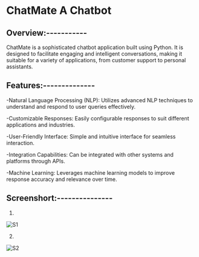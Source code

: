 
# ChatMate A Chatbot
## Overview:-----------
ChatMate is a sophisticated chatbot application built using Python. It is designed to facilitate engaging and intelligent conversations, making it suitable for a variety of applications, from customer support to personal assistants.
## Features:--------------

-Natural Language Processing (NLP): Utilizes advanced NLP techniques to understand and respond to user queries effectively.

-Customizable Responses: Easily configurable responses to suit different applications and industries.

-User-Friendly Interface: Simple and intuitive interface for seamless interaction.

-Integration Capabilities: Can be integrated with other systems and platforms through APIs.

-Machine Learning: Leverages machine learning models to improve response accuracy and relevance over time.



## Screenshort:---------------
1.
![S1](https://github.com/AmanSingh2274/ChateMate-A-Chatebot/assets/148249849/9464a671-7e04-4273-8fe9-df6f2b1cb9ec)

2.
![S2](https://github.com/AmanSingh2274/ChateMate-A-Chatebot/assets/148249849/d21e7e21-4220-4a66-a865-008d1f7ad9fd)
